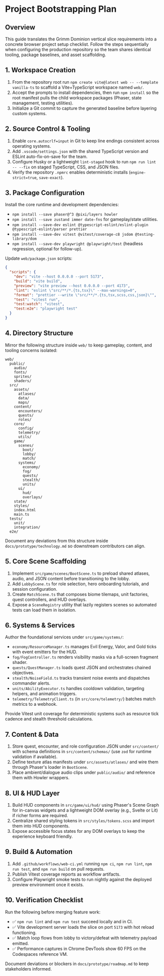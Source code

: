 # Project Bootstrapping Plan

## Overview
This guide translates the Grimm Dominion vertical slice requirements into a concrete browser project
setup checklist. Follow the steps sequentially when configuring the production repository so the
team shares identical tooling, package baselines, and asset scaffolding.

## 1. Workspace Creation
1. From the repository root run `npm create vite@latest web -- --template vanilla-ts` to scaffold a
   Vite+TypeScript workspace named `web/`.
2. Accept the prompts to install dependencies, then run `npm install` so the root manifest pulls the
   child workspace packages (Phaser, state management, testing utilities).
3. Initialize a Git commit to capture the generated baseline before layering custom systems.

## 2. Source Control & Tooling
1. Enable `core.autocrlf=input` in Git to keep line endings consistent across operating systems.
2. Add `.vscode/settings.json` with the shared TypeScript version and ESLint auto-fix-on-save for the
   team.
3. Configure Husky or a lightweight `lint-staged` hook to run `npm run lint -- --fix` on staged
   TypeScript, CSS, and JSON files.
4. Verify the repository `.npmrc` enables deterministic installs (`engine-strict=true`, `save-exact`).

## 3. Package Configuration
Install the core runtime and development dependencies:

- `npm install --save phaser@^3 @pixi/layers howler`
- `npm install --save zustand immer date-fns` for gameplay/state utilities.
- `npm install --save-dev eslint @typescript-eslint/eslint-plugin @typescript-eslint/parser prettier`
- `npm install --save-dev vitest @vitest/coverage-c8 jsdom @testing-library/dom`
- `npm install --save-dev playwright @playwright/test` (headless regression, optional for follow-up).

Update `web/package.json` scripts:

```json
{
  "scripts": {
    "dev": "vite --host 0.0.0.0 --port 5173",
    "build": "vite build",
    "preview": "vite preview --host 0.0.0.0 --port 4173",
    "lint": "eslint \"src/**/*.{ts,tsx}\" --max-warnings=0",
    "format": "prettier --write \"src/**/*.{ts,tsx,scss,css,json}\"",
    "test": "vitest run",
    "test:watch": "vitest",
    "test:e2e": "playwright test"
  }
}
```

## 4. Directory Structure
Mirror the following structure inside `web/` to keep gameplay, content, and tooling concerns
isolated:

```
web/
  public/
    audio/
    fonts/
    sprites/
    shaders/
  src/
    assets/
      atlases/
      data/
      maps/
    content/
      encounters/
      quests/
      roles/
    core/
      config/
      telemetry/
      utils/
    game/
      scenes/
        boot/
        lobby/
        match/
      systems/
        economy/
        fog/
        quests/
        stealth/
        units/
      ui/
        hud/
        overlays/
    state/
    styles/
    index.html
    main.ts
  tests/
    unit/
    integration/
  e2e/
```

Document any deviations from this structure inside `docs/prototype/technology.md` so downstream
contributors can align.

## 5. Core Scene Scaffolding
1. Implement `src/game/scenes/BootScene.ts` to preload shared atlases, audio, and JSON content before
   transitioning to the lobby.
2. Add `LobbyScene.ts` for role selection, hero onboarding tutorials, and session configuration.
3. Create `MatchScene.ts` that composes biome tilemaps, unit factories, quest controllers, and HUD
   overlays.
4. Expose a `SceneRegistry` utility that lazily registers scenes so automated tests can load them in
   isolation.

## 6. Systems & Services
Author the foundational services under `src/game/systems/`:

- `economy/ResourceManager.ts` manages Evil Energy, Valor, and Gold ticks with event emitters for the
  HUD.
- `fog/FogController.ts` renders visibility masks via a full-screen fragment shader.
- `quests/QuestManager.ts` loads quest JSON and orchestrates chained objectives.
- `stealth/NoiseField.ts` tracks transient noise events and dispatches commander alerts.
- `units/AbilityExecutor.ts` handles cooldown validation, targeting helpers, and animation triggers.
- `telemetry/TelemetryClient.ts` (in `src/core/telemetry/`) batches match metrics to a webhook.

Provide Vitest unit coverage for deterministic systems such as resource tick cadence and stealth
threshold calculations.

## 7. Content & Data
1. Store quest, encounter, and role configuration JSON under `src/content/` with schema definitions in
   `src/content/schemas/` (use `zod` for runtime validation if available).
2. Define texture atlas manifests under `src/assets/atlases/` and wire them through Phaser's loader in
   `BootScene`.
3. Place ambient/dialogue audio clips under `public/audio/` and reference them with Howler wrappers.

## 8. UI & HUD Layer
1. Build HUD components in `src/game/ui/hud/` using Phaser's Scene Graph for in-canvas widgets and a
   lightweight DOM overlay (e.g., Svelte or Lit) if richer forms are required.
2. Centralize shared styling tokens in `src/styles/tokens.scss` and import them into HUD components.
3. Expose accessible focus states for any DOM overlays to keep the experience keyboard friendly.

## 9. Build & Automation
1. Add `.github/workflows/web-ci.yml` running `npm ci`, `npm run lint`, `npm run test`, and
   `npm run build` on pull requests.
2. Publish Vitest coverage reports as workflow artifacts.
3. Configure Playwright smoke tests to run nightly against the deployed preview environment once it
   exists.

## 10. Verification Checklist
Run the following before merging feature work:

- ✅ `npm run lint` and `npm run test` succeed locally and in CI.
- ✅ Vite development server loads the slice on port `5173` with hot reload functioning.
- ✅ Match loop flows from lobby to victory/defeat with telemetry payload emitted.
- ✅ Performance captures in Chrome DevTools show 60 FPS on the Codespaces reference VM.

Document deviations or blockers in `docs/prototype/roadmap.md` to keep stakeholders informed.
